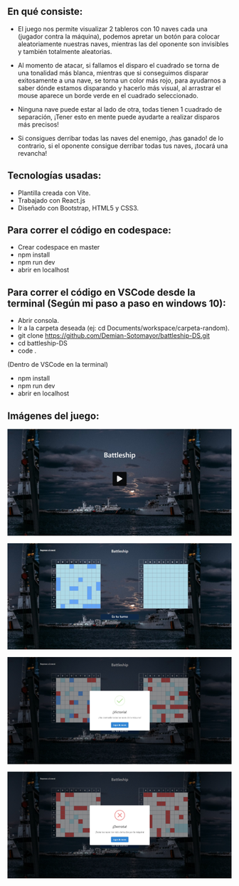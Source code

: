 ## En qué consiste:
- El juego nos permite visualizar 2 tableros con 10 naves cada una (jugador contra la máquina), podemos apretar un botón para colocar aleatoriamente nuestras naves, mientras las del oponente son invisibles y también totalmente aleatorias.

- Al momento de atacar, si fallamos el disparo el cuadrado se torna de una tonalidad más blanca, mientras que si conseguimos disparar exitosamente a una nave, se torna un color más rojo, para ayudarnos a saber dónde estamos disparando y hacerlo más visual, al arrastrar el mouse aparece un borde verde en el cuadrado seleccionado.

- Ninguna nave puede estar al lado de otra, todas tienen 1 cuadrado de separación, ¡Tener esto en mente puede ayudarte a realizar disparos más precisos!

- Si consigues derribar todas las naves del enemigo, ¡has ganado! de lo contrario, si el oponente consigue derribar todas tus naves, ¡tocará una revancha!

## Tecnologías usadas:
- Plantilla creada con Vite.
- Trabajado con React.js
- Diseñado con Bootstrap, HTML5 y CSS3.

## Para correr el código en codespace:

- Crear codespace en master
- npm install
- npm run dev
- abrir en localhost

## Para correr el código en VSCode desde la terminal (Según mi paso a paso en windows 10):

- Abrir consola.
- Ir a la carpeta deseada (ej: cd Documents/workspace/carpeta-random).
- git clone https://github.com/Demian-Sotomayor/battleship-DS.git
- cd battleship-DS
- code .

(Dentro de VSCode en la terminal)
- npm install
- npm run dev
- abrir en localhost

## Imágenes del juego:
![Menu](./public/menu-battleship.jpg)

![inicio](./public/juego-iniciado-battleship.jpg)

![victoria](./public/victoria-battleship.jpg)

![derrota](./public/derrota-battleship.jpg)
